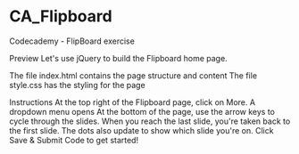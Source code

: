 # CA_Flipboard
Codecademy - FlipBoard exercise

Preview
Let's use jQuery to build the Flipboard home page.

The file index.html contains the page structure and content
The file style.css has the styling for the page

Instructions
At the top right of the Flipboard page, click on More. A dropdown menu opens
At the bottom of the page, use the arrow keys to cycle through the slides. When you reach the last slide, you're taken back to the first slide. The dots also update to show which slide you're on.
Click Save & Submit Code to get started!
